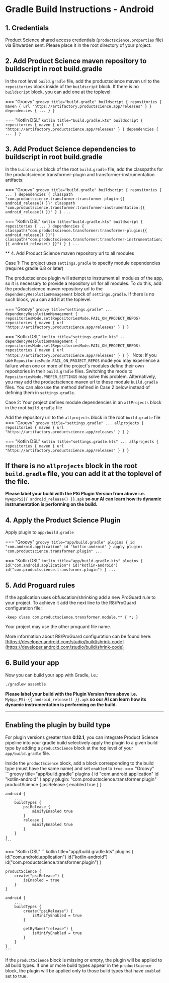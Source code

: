 
# Gradle Build Instructions - Android

## 1. Credentials
Product Science shared access credentials (`productscience.properties` file) via Bitwarden sent. 
Please place it in the root directory of your project.


## 2. Add Product Science maven repository to buildscript in root build.gradle

In the root level `build.gradle` file, add the productscience maven url to the `repositories` block inside of the `buildscript` block. If there is no `buildscript` block, you can add one at the toplevel:  

=== "Groovy"
    ```groovy title="build.gradle"
    buildscript {
        repositories {
            maven {
                url "https://artifactory.productscience.app/releases"
            }
        }
        dependencies { ... }
    }
    ```  

=== "Kotlin DSL"
    ```kotlin title="build.gradle.kts"
    buildscript {
        repositories {
            maven {
                url "https://artifactory.productscience.app/releases"
            }
        }
        dependencies { ... }
    }
    ```
    
## 3. Add Product Science dependencies to buildscript in root build.gradle

In the `buildscript` block of the root `build.gradle` file, add the classpaths for the productscience transformer-plugin and transformer-instrumentation artifacts:

=== "Groovy"
    ```groovy title="build.gradle"
    buildscript {
        repositories { ... }
        dependencies {
            classpath "com.productscience.transformer:transformer-plugin:{{ android_release() }}"
            classpath "com.productscience.transformer:transformer-instrumentation:{{ android_release() }}"
        }
    }
    ...
    ```

=== "Kotlin DSL"
    ```kotlin title="build.gradle.kts"
    buildscript {
        repositories { ... }
        dependencies {
            classpath("com.productscience.transformer:transformer-plugin:{{ android_release() }}")
            classpath("com.productscience.transformer:transformer-instrumentation:{{ android_release() }}")
        }
    }
    ...
    ```

** 4. Add Product Science maven repository url to all modules

Case 1: The project uses `settings.gradle` to specify module dependencies (requires gradle 6.8 or later)

The productscience plugin will attempt to instrument all modules of the app, so it is necessary to provide a repository url for all modules. To do this, add the productscience maven repository url to the `dependencyResolutionManagement` block of `settings.gradle`. If there is no such block, you can add it at the toplevel.

=== "Groovy"
    ```groovy title="settings.gradle"
    ...
    dependencyResolutionManagement {
        repositoriesMode.set(RepositoriesMode.FAIL_ON_PROJECT_REPOS)
        repositories {
            maven {
                url "https://artifactory.productscience.app/releases"
            }
        }
    }
    ```

=== "Kotlin DSL"
    ```kotlin title="settings.gradle.kts"
    ...
    dependencyResolutionManagement {
        repositoriesMode.set(RepositoriesMode.FAIL_ON_PROJECT_REPOS)
        repositories {
            maven {
                url "https://artifactory.productscience.app/releases"
            }
        }
    }
    ```
Note: If you use `RepositoriesMode.FAIL_ON_PROJECT_REPOS` mode you may experience a failure when one or more of the project's modules define their own repositories in their `build.gradle` files. Switching the mode to `RepositoriesMode.PREFER_SETTINGS` may solve this problem. Alternatively, you may add the productscience maven url to these module `build.gradle` files. You can also use the method defined in Case 2 below instead of defining them in `settings.gradle`.
    
Case 2: Your project defines module dependencies in an `allProjects` block in the root `build.gradle` file

Add the repository url to the `allprojects` block in the root `build.gradle` file
=== "Groovy"
    ```groovy title="settings.gradle"
    ...
    allprojects {
        repositories {
            maven {
                url "https://artifactory.productscience.app/releases"
            }
        }
    }
    ```

=== "Kotlin DSL"
    ```kotlin title="settings.gradle.kts"
    ...
    allprojects {
        repositories {
            maven {
                url "https://artifactory.productscience.app/releases"
            }
        }
    }
    ```

If there is no `allprojects` block in the root `build.gradle` file, you can add it at the toplevel of the file.
----


**Please label your build with the PSi Plugin Version from above i.e.**  
`MyAppPSi{{ android_release() }}.apk` 
**so our AI can learn how its dynamic instrumentation is performing on the build.**

## 4. Apply the Product Science Plugin  

Apply plugin to `app/build.gradle`  

=== "Groovy"
    ```groovy title="app/build.gradle"
    plugins {
        id "com.android.application"
        id "kotlin-android"
    }
    apply plugin: "com.productscience.transformer.plugin"
    ...
    ```

=== "Kotlin DSL"
    ```kotlin title="app/build.gradle.kts"
    plugins {
        id("com.android.application")
        id("kotlin-android")
        id("com.productscience.transformer.plugin")
    }
    ...
    ```


## 5. Add Proguard rules

If the application uses obfuscation/shrinking add a new ProGuard rule to your project.
To achieve it add the next line to the R8/ProGuard configuration file: 
  
```proguard title="proguard-rules.pro."
-keep class com.productscience.transformer.module.** { *; }
```

Your project may use the other proguard file name.

More information about R8/ProGuard configuration can be found here:
[https://developer.android.com/studio/build/shrink-code](https://developer.android.com/studio/build/shrink-code)

## 6. Build your app
Now you can build your app with Gradle, i.e.:
```bash
./gradlew assemble
```

**Please label your build with the Plugin Version from above i.e.**  
`MyApp_PSi-{{ android_release() }}.apk` 
**so our AI can learn how its dynamic instrumentation is performing on the build.**


----


## Enabling the plugin by build type

For plugin versions greater than **0.12.1**, 
you can integrate Product Science pipeline into your gradle build 
selectively apply the plugin to a given build type by adding a `productScience` block 
at the top level of your `app/build.gradle` file. 

Inside the `productScience` block, add a block corresponding to the build type (must have the same name) and set `enabled` to `true`.
=== "Groovy"
    ```groovy title="app/build.gradle"
    plugins {
        id "com.android.application"
        id "kotlin-android"
    }
    apply plugin: "com.productscience.transformer.plugin" 
    productScience {
        psiRelease {
            enabled true
        }
    }
    
    android {
        ...
        buildTypes {
            psiRelease {
                minifyEnabled true
            }
            release {
                minifyEnabled true
            }
        }
    }
    ```
=== "Kotlin DSL"
    ```kotlin title="app/build.gradle.kts"
    plugins {
        id("com.android.application")
        id("kotlin-android")
        id("com.productscience.transformer.plugin")
    }
    
    productScience {
        create("psiRelease") {
            isEnabled = true
        }
    }
    
    android {
        ...
        buildTypes {
            create("psiRelease") {
                isMinifyEnabled = true
            }
    
            getByName("release") {
                isMinifyEnabled = true
            }
        }
    }
    ```


If the `productScience` block is missing or empty, the plugin will be applied to all build types.
If one or more build types appear in the `productScience` block,
the plugin will be applied only to those build types that have `enabled` set to true. 
